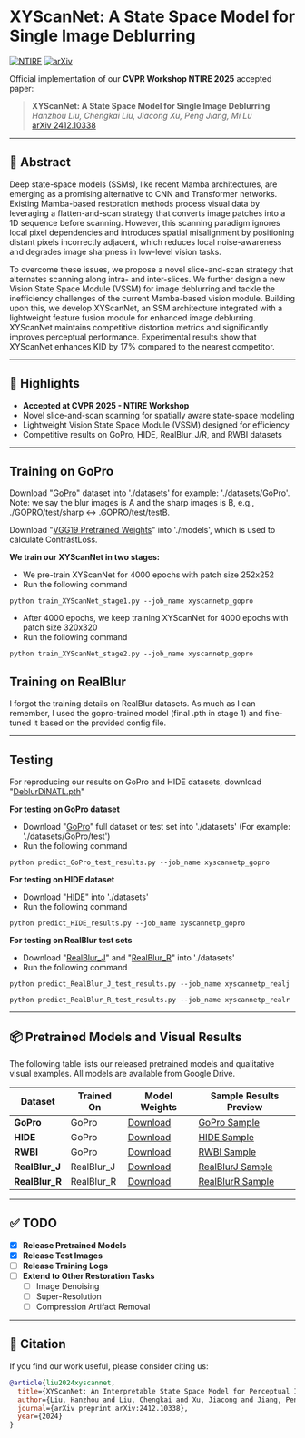 # XYScanNet: A State Space Model for Single Image Deblurring

[![NTIRE](https://img.shields.io/badge/CVPR--NTIRE%202025-Accepted-brightgreen.svg)](https://arxiv.org/abs/2412.10338)
[![arXiv](https://img.shields.io/badge/arXiv-2412.10338-b31b1b.svg)](https://arxiv.org/abs/2412.10338)

Official implementation of our **CVPR Workshop NTIRE 2025** accepted paper:

> **XYScanNet: A State Space Model for Single Image Deblurring**  
> *Hanzhou Liu, Chengkai Liu, Jiacong Xu, Peng Jiang, Mi Lu*  
> [arXiv 2412.10338](https://arxiv.org/abs/2412.10338)

---

## 📝 Abstract

Deep state-space models (SSMs), like recent Mamba architectures, are emerging as a promising alternative to CNN and Transformer networks. Existing Mamba-based restoration methods process visual data by leveraging a flatten-and-scan strategy that converts image patches into a 1D sequence before scanning. However, this scanning paradigm ignores local pixel dependencies and introduces spatial misalignment by positioning distant pixels incorrectly adjacent, which reduces local noise-awareness and degrades image sharpness in low-level vision tasks.

To overcome these issues, we propose a novel slice-and-scan strategy that alternates scanning along intra- and inter-slices. We further design a new Vision State Space Module (VSSM) for image deblurring and tackle the inefficiency challenges of the current Mamba-based vision module. Building upon this, we develop XYScanNet, an SSM architecture integrated with a lightweight feature fusion module for enhanced image deblurring. XYScanNet maintains competitive distortion metrics and significantly improves perceptual performance. Experimental results show that XYScanNet enhances KID by 17% compared to the nearest competitor.

---

## 🚀 Highlights

- **Accepted at CVPR 2025 - NTIRE Workshop**
- Novel slice-and-scan scanning for spatially aware state-space modeling
- Lightweight Vision State Space Module (VSSM) designed for efficiency
- Competitive results on GoPro, HIDE, RealBlur_J/R, and RWBI datasets

---

## Training on GoPro
Download "[GoPro](https://drive.google.com/drive/folders/1BdV2l7A5MRXLWszGonMxR88eV27geb_n?usp=sharing)" dataset into './datasets'
for example: './datasets/GoPro'. Note: we say the blur images is A and the sharp images is B, e.g., ./GOPRO/test/sharp <-> .GOPRO/test/testB. </br>

Download "[VGG19 Pretrained Weights](https://drive.google.com/file/d/1r2_clZ02-ai6xM7EOHW9APqY9IxkPYsS/view?usp=drive_link)" into './models',
which is used to calculate ContrastLoss.  </br>

**We train our XYScanNet in two stages:** </br>
* We pre-train XYScanNet for 4000 epochs with patch size 252x252 </br> 
* Run the following command 
```
python train_XYScanNet_stage1.py --job_name xyscannetp_gopro
```

* After 4000 epochs, we keep training XYScanNet for 4000 epochs with patch size 320x320 </br>
* Run the following command 
```
python train_XYScanNet_stage2.py --job_name xyscannetp_gopro
```

## Training on RealBlur
I forgot the training details on RealBlur datasets. As much as I can remember, I used the gopro-trained model (final .pth in stage 1) and fine-tuned it based on the provided config file.

---

## Testing
For reproducing our results on GoPro and HIDE datasets, download "[DeblurDiNATL.pth](https://drive.google.com/file/d/1VT7dpP550b83YZ0LjfmGA5t0nEA32EEs/view?usp=sharing)"

**For testing on GoPro dataset** </br>
* Download "[GoPro](https://drive.google.com/file/d/1Fp0MuEwFlzT_NKAFjr3SpuQl3Sm0cFYA/view?usp=sharing)" full dataset or test set into './datasets' (For example: './datasets/GoPro/test') </br>
* Run the following command
```
python predict_GoPro_test_results.py --job_name xyscannetp_gopro
```
**For testing on HIDE dataset** </br>
* Download "[HIDE](https://drive.google.com/drive/folders/1BdV2l7A5MRXLWszGonMxR88eV27geb_n?usp=sharing)" into './datasets' </br>
* Run the following command
```
python predict_HIDE_results.py --job_name xyscannetp_gopro
```
**For testing on RealBlur test sets** </br>
* Download "[RealBlur_J](https://drive.google.com/drive/folders/1BdV2l7A5MRXLWszGonMxR88eV27geb_n?usp=sharing)" and "[RealBlur_R](https://drive.google.com/drive/folders/1BdV2l7A5MRXLWszGonMxR88eV27geb_n?usp=sharing)" into './datasets' </br>
* Run the following command
```
python predict_RealBlur_J_test_results.py --job_name xyscannetp_realj
```
```
python predict_RealBlur_R_test_results.py --job_name xyscannetp_realr
```

---

## 📦 Pretrained Models and Visual Results

The following table lists our released pretrained models and qualitative visual examples. All models are available from Google Drive.

| Dataset         | Trained On       | Model Weights                                                                 | Sample Results Preview |
|-----------------|------------------|-------------------------------------------------------------------------------|-------------------------|
| **GoPro**       | GoPro            | [Download](https://drive.google.com/drive/folders/10nu5WiA05Dv4q12A0XiISGMmXd6gyiYE?usp=drive_link) | [GoPro Sample](https://drive.google.com/file/d/1lQlRzjhcG_8L4Ikr2COS_qjVObhaKOZV/view?usp=drive_link) |
| **HIDE**        | GoPro            | [Download](https://drive.google.com/drive/folders/10nu5WiA05Dv4q12A0XiISGMmXd6gyiYE?usp=drive_link) | [HIDE Sample](https://drive.google.com/file/d/1_3MOt1gGR9aQ8bp3yceyDwhEoOD1LmH6/view?usp=drive_link)  |
| **RWBI**        | GoPro            | [Download](https://drive.google.com/drive/folders/10nu5WiA05Dv4q12A0XiISGMmXd6gyiYE?usp=drive_link) | [RWBI Sample](https://drive.google.com/file/d/1P_GXhmIdGvs6dB3h_7SVuDXpA7tCDE3G/view?usp=drive_link)  |
| **RealBlur_J**  | RealBlur_J       | [Download](https://drive.google.com/drive/folders/1LEBIHQpqZAzudPwkHVQiVkrTwI4jtJOq?usp=drive_link) | [RealBlurJ Sample](https://drive.google.com/file/d/1B3J7IEj7wPTc0dhtzDkinPmxJ5mEl1gt/view?usp=drive_link) |
| **RealBlur_R**  | RealBlur_R       | [Download](https://drive.google.com/drive/folders/10TXboH85HMfp_9TjBLm3Xw-jN1Q-Z9Bi?usp=drive_link) | [RealBlurR Sample](https://drive.google.com/file/d/12K0o9g7TX0m2urrPBHB31603i7t-ZfbH/view?usp=drive_link) |

---

## ✅ TODO

- [x] **Release Pretrained Models**
- [x] **Release Test Images**
- [ ] **Release Training Logs**
- [ ] **Extend to Other Restoration Tasks**
  - [ ] Image Denoising
  - [ ] Super-Resolution
  - [ ] Compression Artifact Removal

---

## 📖 Citation

If you find our work useful, please consider citing us:

```bibtex
@article{liu2024xyscannet,
  title={XYScanNet: An Interpretable State Space Model for Perceptual Image Deblurring},
  author={Liu, Hanzhou and Liu, Chengkai and Xu, Jiacong and Jiang, Peng and Lu, Mi},
  journal={arXiv preprint arXiv:2412.10338},
  year={2024}
}
